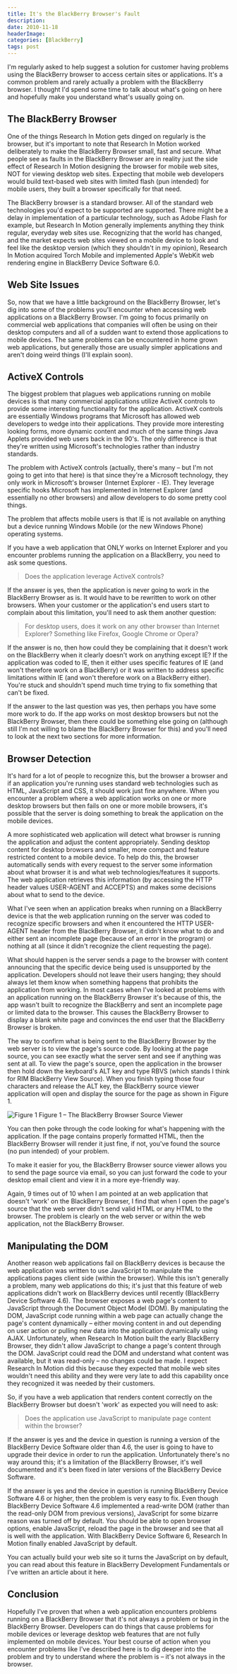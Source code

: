 ```yaml
---
title: It's the BlackBerry Browser's Fault
description: 
date: 2010-11-18
headerImage: 
categories: [BlackBerry]
tags: post
---
```


I'm regularly asked to help suggest a solution for customer having problems using the BlackBerry browser to access certain sites or applications. It's a common problem and rarely actually a problem with the BlackBerry browser. I thought I'd spend some time to talk about what's going on here and hopefully make you understand what's usually going on.

## The BlackBerry Browser

One of the things Research In Motion gets dinged on regularly is the browser, but it's important to note that Research In Motion worked deliberately to make the BlackBerry Browser small, fast and secure. What people see as faults in the BlackBerry Browser are in reality just the side effect of Research In Motion designing the browser for mobile web sites, NOT for viewing desktop web sites. Expecting that mobile web developers would build text-based web sites with limited flash (pun intended) for mobile users, they built a browser specifically for that need.

The BlackBerry browser is a standard browser. All of the standard web technologies you'd expect to be supported are supported. There might be a delay in implementation of a particular technology, such as Adobe Flash for example, but Research In Motion generally implements anything they think regular, everyday web sites use. Recognizing that the world has changed, and the market expects web sites viewed on a mobile device to look and feel like the desktop version (which they shouldn't in my opinion), Research In Motion acquired Torch Mobile and implemented Apple's WebKit web rendering engine in BlackBerry Device Software 6.0.

## Web Site Issues

So, now that we have a little background on the BlackBerry Browser, let's dig into some of the problems you'll encounter when accessing web applications on a BlackBerry Browser. I'm going to focus primarily on commercial web applications that companies will often be using on their desktop computers and all of a sudden want to extend those applications to mobile devices. The same problems can be encountered in home grown web applications, but generally those are usually simpler applications and aren't doing weird things (I'll explain soon).

## ActiveX Controls

The biggest problem that plagues web applications running on mobile devices is that many commercial applications utilize ActiveX controls to provide some interesting functionality for the application. ActiveX controls are essentially Windows programs that Microsoft has allowed web developers to wedge into their applications. They provide more interesting looking forms, more dynamic content and much of the same things Java Applets provided web users back in the 90's. The only difference is that they're written using Microsoft's technologies rather than industry standards.

The problem with ActiveX controls (actually, there's many – but I'm not going to get into that here) is that since they're a Microsoft technology, they only work in Microsoft's browser (Internet Explorer - IE). They leverage specific hooks Microsoft has implemented in Internet Explorer (and essentially no other browsers) and allow developers to do some pretty cool things.

The problem that affects mobile users is that IE is not available on anything but a device running Windows Mobile (or the new Windows Phone) operating systems.

If you have a web application that ONLY works on Internet Explorer and you encounter problems running the application on a BlackBerry, you need to ask some questions.

> Does the application leverage ActiveX controls?

If the answer is yes, then the application is never going to work in the BlackBerry Browser as is. It would have to be rewritten to work on other browsers. When your customer or the application's end users start to complain about this limitation, you'll need to ask them another question:

> For desktop users, does it work on any other browser than Internet Explorer? Something like Firefox, Google Chrome or Opera?

If the answer is no, then how could they be complaining that it doesn't work on the BlackBerry when it clearly doesn't work on anything except IE? If the application was coded to IE, then it either uses specific features of IE (and won't therefore work on a BlackBerry) or it was written to address specific limitations within IE (and won't therefore work on a BlackBerry either). You're stuck and shouldn't spend much time trying to fix something that can't be fixed.

If the answer to the last question was yes, then perhaps you have some more work to do. If the app works on most desktop browsers but not the BlackBerry Browser, then there could be something else going on (although still I'm not willing to blame the BlackBerry Browser for this) and you'll need to look at the next two sections for more information.

## Browser Detection

It's hard for a lot of people to recognize this, but the browser a browser and if an application you're running uses standard web technologies such as HTML, JavaScript and CSS, it should work just fine anywhere. When you encounter a problem where a web application works on one or more desktop browsers but then fails on one or more mobile browsers, it's possible that the server is doing something to break the application on the mobile devices.

A more sophisticated web application will detect what browser is running the application and adjust the content appropriately. Sending desktop content for desktop browsers and smaller, more compact and feature restricted content to a mobile device. To help do this, the browser automatically sends with every request to the server some information about what browser it is and what web technologies/features it supports. The web application retrieves this information (by accessing the HTTP header values USER-AGENT and ACCEPTS) and makes some decisions about what to send to the device.

What I've seen when an application breaks when running on a BlackBerry device is that the web application running on the server was coded to recognize specific browsers and when it encountered the HTTP USER-AGENT header from the BlackBerry Browser, it didn't know what to do and either sent an incomplete page (because of an error in the program) or nothing at all (since it didn't recognize the client requesting the page).

What should happen is the server sends a page to the browser with content announcing that the specific device being used is unsupported by the application. Developers should not leave their users hanging; they should always let them know when something happens that prohibits the application from working. In most cases when I've looked at problems with an application running on the BlackBerry Browser it's because of this, the app wasn't built to recognize the BlackBerry and sent an incomplete page or limited data to the browser. This causes the BlackBerry Browser to display a blank white page and convinces the end user that the BlackBerry Browser is broken.

The way to confirm what is being sent to the BlackBerry Browser by the web server is to view the page's source code. By looking at the page source, you can see exactly what the server sent and see if anything was sent at all. To view the page's source, open the application in the browser then hold down the keyboard's ALT key and type RBVS (which stands I think for RIM BlackBerry View Source). When you finish typing those four characters and release the ALT key, the BlackBerry source viewer application will open and display the source for the page as shown in Figure 1.

![Figure 1](/images/2010/screenshot-nov1810-073702a.jpg)
Figure 1 – The BlackBerry Browser Source Viewer

You can then poke through the code looking for what's happening with the application. If the page contains properly formatted HTML, then the BlackBerry Browser will render it just fine, if not, you've found the source (no pun intended) of your problem.

To make it easier for you, the BlackBerry Browser source viewer allows you to send the page source via email, so you can just forward the code to your desktop email client and view it in a more eye-friendly way.

Again, 9 times out of 10 when I am pointed at an web application that doesn't 'work' on the BlackBerry Browser, I find that when I open the page's source that the web server didn't send valid HTML or any HTML to the browser. The problem is clearly on the web server or within the web application, not the BlackBerry Browser.

## Manipulating the DOM

Another reason web applications fail on BlackBerry devices is because the web application was written to use JavaScript to manipulate the applications pages client side (within the browser). While this isn't generally a problem, many web applications do this; it's just that this feature of web applications didn't work on BlackBerry devices until recently (BlackBerry Device Software 4.6). The browser exposes a web page's content to JavaScript through the Document Object Model (DOM). By manipulating the DOM, JavaScript code running within a web page can actually change the page's content dynamically – either moving content in and out depending on user action or pulling new data into the application dynamically using AJAX. Unfortunately, when Research In Motion built the early BlackBerry Browser, they didn't allow JavaScript to change a page's content through the DOM. JavaScript could read the DOM and understand what content was available, but it was read-only – no changes could be made. I expect Research In Motion did this because they expected that mobile web sites wouldn't need this ability and they were very late to add this capability once they recognized it was needed by their customers.

So, if you have a web application that renders content correctly on the BlackBerry Browser but doesn't 'work' as expected you will need to ask:

> Does the application use JavaScript to manipulate page content within the browser?

If the answer is yes and the device in question is running a version of the BlackBerry Device Software older than 4.6, the user is going to have to upgrade their device in order to run the application. Unfortunately there's no way around this; it's a limitation of the BlackBerry Browser, it's well documented and it's been fixed in later versions of the BlackBerry Device Software.

If the answer is yes and the device in question is running BlackBerry Device Software 4.6 or higher, then the problem is very easy to fix. Even though BlackBerry Device Software 4.6 implemented a read-write DOM (rather than the read-only DOM from previous versions), JavaScript for some bizarre reason was turned off by default. You should be able to open browser options, enable JavaScript, reload the page in the browser and see that all is well with the application. With BlackBerry Device Software 6, Research In Motion finally enabled JavaScript by default.

You can actually build your web site so it turns the JavaScript on by default, you can read about this feature in BlackBerry Development Fundamentals or I've written an article about it here.

## Conclusion

Hopefully I've proven that when a web application encounters problems running on a BlackBerry Browser that it's not always a problem or bug in the BlackBerry Browser. Developers can do things that cause problems for mobile devices or leverage desktop web features that are not fully implemented on mobile devices. Your best course of action when you encounter problems like I've described here is to dig deeper into the problem and try to understand where the problem is – it's not always in the browser.